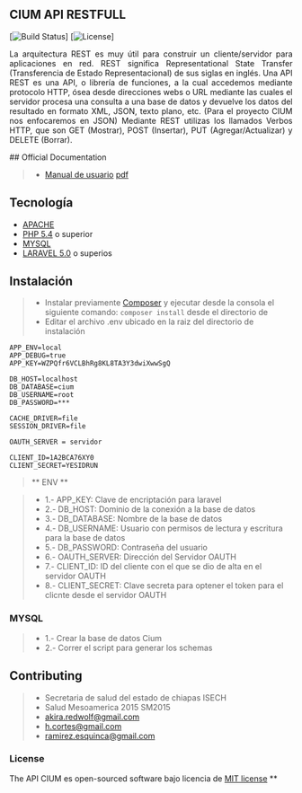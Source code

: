 ## CIUM API RESTFULL

[![Build Status](https://travis-ci.org/laravel/framework.svg)]
[![License](https://poser.pugx.org/laravel/framework/license.svg)]

<p style="text-align: justify;">
La arquitectura REST es muy útil para construir un cliente/servidor para aplicaciones en red. REST significa Representational State Transfer (Transferencia de Estado Representacional) de sus siglas en 
inglés. Una API REST es una API, o librería de funciones, a la cual accedemos mediante protocolo HTTP, ósea desde direcciones webs o URL mediante las cuales el servidor procesa una consulta a una 
base de datos y devuelve los datos del resultado en formato XML, JSON, texto plano, etc. (Para el proyecto CIUM nos enfocaremos en JSON) Mediante REST utilizas los llamados Verbos HTTP, que son 
GET (Mostrar), POST (Insertar), PUT (Agregar/Actualizar) y DELETE (Borrar).
</p>
## Official Documentation

 > - [Manual de usuario](public/api/Contents) [pdf](public/manual-usuario.pdf)

## Tecnología

* [APACHE]('http://www.apache.org/')
* [PHP 5.4]('https://secure.php.net/')  o superior 
* [MYSQL]('https://www.mysql.com/')
* [LARAVEL 5.0]('http://laravel.com/docs/master') o superios


## Instalación

> - Instalar previamente [Composer]('http://composer.io/') y ejecutar desde la consola el siguiente comando: `composer install` desde el directorio de 
> - Editar el archivo .env ubicado en la raiz del directorio de instalación

	APP_ENV=local
	APP_DEBUG=true
	APP_KEY=WZPQfr6VCLBhRg8KL8TA3Y3dwiXwwSgQ

	DB_HOST=localhost
	DB_DATABASE=cium
	DB_USERNAME=root
	DB_PASSWORD=***

	CACHE_DRIVER=file
	SESSION_DRIVER=file

	OAUTH_SERVER = servidor

	CLIENT_ID=1A2BCA76XY0
	CLIENT_SECRET=YESIDRUN
	
> ** ENV **

> - 1.- APP_KEY: Clave de encriptación para laravel
> - 2.- DB_HOST: Dominio de la conexión a la base de datos
> - 3.- DB_DATABASE: Nombre de la base de datos
> - 4.- DB_USERNAME: Usuario con permisos de lectura y escritura para la base de datos
> - 5.- DB_PASSWORD: Contraseña del usuario 
> - 6.- OAUTH_SERVER: Dirección del Servidor OAUTH
> - 7.- CLIENT_ID: ID del cliente con el que se dio de alta en el servidor OAUTH
> - 8.- CLIENT_SECRET: Clave secreta para optener el token para el clicnte desde el servidor OAUTH

### MYSQL

> - 1.- Crear la base de datos Cium	
> - 2.- Correr el script para generar los schemas


## Contributing

> - Secretaria de salud del estado de chiapas ISECH
> - Salud Mesoamerica 2015 SM2015
> - akira.redwolf@gmail.com 
> - h.cortes@gmail.com 
> - ramirez.esquinca@gmail.com

### License

The API CIUM es open-sourced software bajo licencia de [MIT license](http://opensource.org/licenses/MIT)
**